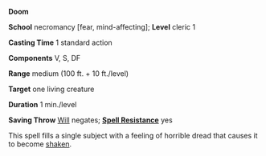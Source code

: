  **Doom**

**School** necromancy [fear, mind-affecting]; **Level** cleric 1

**Casting Time** 1 standard action

**Components** V, S, DF

**Range** medium (100 ft. + 10 ft./level)

**Target** one living creature

**Duration** 1 min./level

**Saving Throw** [Will](../combat.html#_will) negates; **[Spell Resistance](../glossary.html#_spell-resistance)** yes

This spell fills a single subject with a feeling of horrible dread that causes it to become [shaken](../glossary.html#_shaken).

